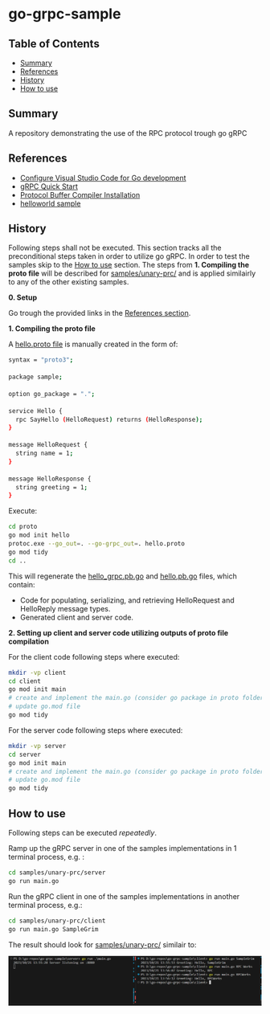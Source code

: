 # go-grpc-sample

## Table of Contents

+ [Summary](#summary)
+ [References](#references)
+ [History](#history)
+ [How to use](#how-to-use)

## Summary

A repository demonstrating the use of the RPC protocol trough go gRPC

## References

- [Configure Visual Studio Code for Go development](https://learn.microsoft.com/en-us/azure/developer/go/configure-visual-studio-code)
- [gRPC Quick Start](https://grpc.io/docs/languages/go/quickstart/)
- [Protocol Buffer Compiler Installation](https://grpc.io/docs/protoc-installation/)
- [helloworld sample](https://github.com/grpc/grpc-go/tree/master/examples/helloworld)

## History

Following steps shall not be executed. This section tracks all the preconditional steps taken in order to utilize go gRPC. In order to test the samples skip to the [How to use](#how-to-use) section. The steps from **1. Compiling the proto file** will be described for [samples/unary-prc/](./samples/unary-rpc/) and is applied similairly to any of the other existing samples.

**0. Setup**

Go trough the provided links in the [References section](#references).

**1. Compiling the proto file**

A  [hello.proto file](./samples/unary-rpc/proto/hello.proto) is manually created in the form of:

```sh
syntax = "proto3";

package sample;

option go_package = ".";

service Hello {
  rpc SayHello (HelloRequest) returns (HelloResponse);
}

message HelloRequest {
  string name = 1;
}

message HelloResponse {
  string greeting = 1;
}
```

Execute: 

```sh
cd proto
go mod init hello
protoc.exe --go_out=. --go-grpc_out=. hello.proto
go mod tidy
cd ..
```

This will regenerate the [hello_grpc.pb.go](./samples/unary-rpc/proto/hello_grpc.pb.go) and [hello.pb.go](./samples/unary-rpc/proto/hello.pb.go) files, which contain:
- Code for populating, serializing, and retrieving HelloRequest and HelloReply message types.
- Generated client and server code.

**2. Setting up client and server code utilizing outputs of proto file compilation**

For the client code following steps where executed:

```sh
mkdir -vp client
cd client
go mod init main
# create and implement the main.go (consider go package in proto folder as local dependency)
# update go.mod file
go mod tidy
```

For the server code following steps where executed:

```sh
mkdir -vp server
cd server
go mod init main
# create and implement the main.go (consider go package in proto folder as local dependency)
# update go.mod file
go mod tidy
```

## How to use

Following steps can be executed *repeatedly*.

Ramp up the gRPC server in one of the samples implementations in 1 terminal process, e.g. :

```sh
cd samples/unary-prc/server
go run main.go
```

Run the gRPC client in one of the samples implementations in another terminal process, e.g.:

```sh
cd samples/unary-prc/client
go run main.go SampleGrim
```

The result should look for [samples/unary-prc/](./samples/unary-rpc/) similair to:

![Result](./images/result.PNG)





